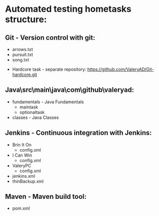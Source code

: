 # Automated testing hometasks structure:
## Git - Version control with git:
  * arrows.txt
  * pursuit.txt
  * song.txt
 - Hardcore task - separate repository: https://github.com/ValeryAD/Git-hardcore.git
## Java\src\main\java\com\github\valeryad:
* fundamentals - Java Fundamentals
  - maintask
  - optionaltask
* classes - Java Classes
## Jenkins - Continuous integration with Jenkins:
  * Brin It On
    - config.xml
  * I Can Win
    - config.xml
  * ValeryPC
    - config.xml
  * jenkins.xml
  * thinBackup.xml
## Maven - Maven build tool:
  * pom.xml
